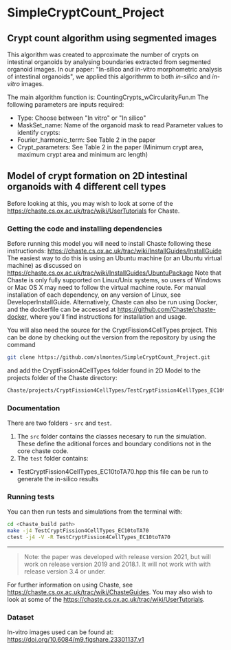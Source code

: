 # SimpleCryptCount_Project

## Crypt count algorithm using segmented images

This algorithm was created to approximate the number of crypts on intestinal organoids by analysing boundaries extracted from segmented organoid images.
In our paper: "In-silico and in-vitro morphometric analysis of intestinal organoids", we applied this algorithmm to both _in-silico_ and _in-vitro_ images.

The main algorithm function is: CountingCrypts_wCircularityFun.m
The following parameters are inputs required:
- Type: Choose between "In vitro" or "In silico"
- MaskSet_name: Name of the organoid mask to read
Parameter values to identify crypts:
- Fourier_harmonic_term: See Table 2 in the paper
- Crypt_parameters: See Table 2 in the paper (Minimum crypt area, maximum
                    crypt area and minimum arc length)

## Model of crypt formation on 2D intestinal organoids with 4 different cell types 

Before looking at this, you may wish to look at some of the https://chaste.cs.ox.ac.uk/trac/wiki/UserTutorials for Chaste.

### Getting the code and installing dependencies 

Before running this model you will need to install Chaste following these instructionds: https://chaste.cs.ox.ac.uk/trac/wiki/InstallGuides/InstallGuide
The easiest way to do this is using an Ubuntu machine (or an Ubuntu virtual machine) as discussed on https://chaste.cs.ox.ac.uk/trac/wiki/InstallGuides/UbuntuPackage
Note that Chaste is only fully supported on Linux/Unix systems, so users of Windows or Mac OS X may need to follow the virtual machine route.
For manual installation of each dependency, on any version of Linux, see DeveloperInstallGuide. Alternatively, Chaste can also be run using Docker, and the dockerfile can be accessed at https://github.com/Chaste/chaste-docker, where you'll find instructions for installation and usage.

You will also need the source for the CryptFission4CellTypes project.  This can be done by checking out the version from the repository by using the command 
```sh
git clone https://github.com/slmontes/SimpleCryptCount_Project.git 
```
and add the CryptFission4CellTypes folder found in 2D Model to the projects folder of the Chaste directory:

```sh
Chaste/projects/CryptFission4CellTypes/TestCryptFission4CellTypes_EC10toTA70.hpp
```

### Documentation 
There are two folders - `src` and `test`.
 1. The `src` folder contains the classes necesary to run the simulation. These define the aditional forces and boundary conditions not in the core chaste code.
 1. The `test` folder contains:
  - TestCryptFission4CellTypes_EC10toTA70.hpp this file can be run to generate the in-silico results
  
### Running tests
You can then run tests and simulations from the terminal with:
```sh
cd <Chaste_build path>
make -j4 TestCryptFission4CellTypes_EC10toTA70
ctest -j4 -V -R TestCryptFission4CellTypes_EC10toTA70
```
----
> Note: the paper was developed with release version 2021, but will work on release version 2019 and 2018.1. It will not work with with release version 3.4 or under.

For further information on using Chaste, see https://chaste.cs.ox.ac.uk/trac/wiki/ChasteGuides.
You may also wish to look at some of the https://chaste.cs.ox.ac.uk/trac/wiki/UserTutorials.

### Dataset
In-vitro images used can be found at: https://doi.org/10.6084/m9.figshare.23301137.v1
